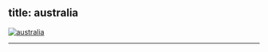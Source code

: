  title: australia
----------------------------------------------------------

[ ![australia](/wp-content/uploads/2011/10/australia.jpg)](/wp-content/uploads/2011/10/australia.jpg)




----------------------------------------------------------
